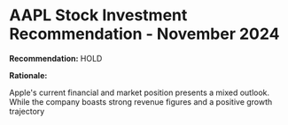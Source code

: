# AAPL Stock Investment Recommendation - November 2024

**Recommendation:** HOLD

**Rationale:**

Apple's current financial and market position presents a mixed outlook. While the company boasts strong revenue figures and a positive growth trajectory